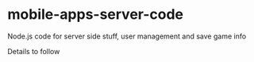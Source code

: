 # mobile-apps-server-code
Node.js code for server side stuff, user management and save game info

Details to follow
